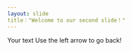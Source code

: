 ```yaml
---
layout: slide
title："Welcome to our second slide！"
---
```

Your text
Use the left arrow to go back!
